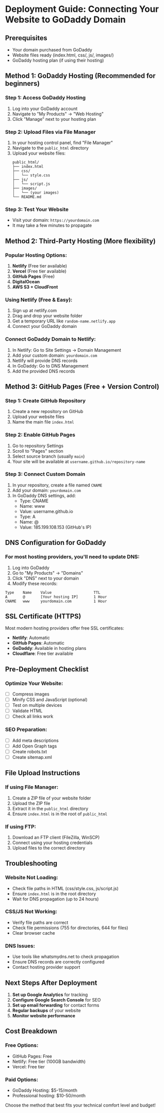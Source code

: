 # Deployment Guide: Connecting Your Website to GoDaddy Domain

## Prerequisites
- Your domain purchased from GoDaddy
- Website files ready (index.html, css/, js/, images/)
- GoDaddy hosting plan (if using their hosting)

## Method 1: GoDaddy Hosting (Recommended for beginners)

### Step 1: Access GoDaddy Hosting
1. Log into your GoDaddy account
2. Navigate to "My Products" → "Web Hosting"
3. Click "Manage" next to your hosting plan

### Step 2: Upload Files via File Manager
1. In your hosting control panel, find "File Manager"
2. Navigate to the `public_html` directory
3. Upload your website files:
   ```
   public_html/
   ├── index.html
   ├── css/
   │   └── style.css
   ├── js/
   │   └── script.js
   ├── images/
   │   └── (your images)
   └── README.md
   ```

### Step 3: Test Your Website
- Visit your domain: `https://yourdomain.com`
- It may take a few minutes to propagate

## Method 2: Third-Party Hosting (More flexibility)

### Popular Hosting Options:
1. **Netlify** (Free tier available)
2. **Vercel** (Free tier available)
3. **GitHub Pages** (Free)
4. **DigitalOcean**
5. **AWS S3 + CloudFront**

### Using Netlify (Free & Easy):
1. Sign up at netlify.com
2. Drag and drop your website folder
3. Get a temporary URL like `random-name.netlify.app`
4. Connect your GoDaddy domain

### Connect GoDaddy Domain to Netlify:
1. In Netlify: Go to Site Settings → Domain Management
2. Add your custom domain: `yourdomain.com`
3. Netlify will provide DNS records
4. In GoDaddy: Go to DNS Management
5. Add the provided DNS records

## Method 3: GitHub Pages (Free + Version Control)

### Step 1: Create GitHub Repository
1. Create a new repository on GitHub
2. Upload your website files
3. Name the main file `index.html`

### Step 2: Enable GitHub Pages
1. Go to repository Settings
2. Scroll to "Pages" section
3. Select source branch (usually `main`)
4. Your site will be available at `username.github.io/repository-name`

### Step 3: Connect Custom Domain
1. In your repository, create a file named `CNAME`
2. Add your domain: `yourdomain.com`
3. In GoDaddy DNS settings, add:
   - Type: CNAME
   - Name: www
   - Value: username.github.io
   - Type: A
   - Name: @
   - Value: 185.199.108.153 (GitHub's IP)

## DNS Configuration for GoDaddy

### For most hosting providers, you'll need to update DNS:
1. Log into GoDaddy
2. Go to "My Products" → "Domains"
3. Click "DNS" next to your domain
4. Modify these records:

```
Type    Name    Value                   TTL
A       @       [Your hosting IP]       1 Hour
CNAME   www     yourdomain.com          1 Hour
```

## SSL Certificate (HTTPS)
Most modern hosting providers offer free SSL certificates:
- **Netlify**: Automatic
- **GitHub Pages**: Automatic
- **GoDaddy**: Available in hosting plans
- **Cloudflare**: Free tier available

## Pre-Deployment Checklist

### Optimize Your Website:
- [ ] Compress images
- [ ] Minify CSS and JavaScript (optional)
- [ ] Test on multiple devices
- [ ] Validate HTML
- [ ] Check all links work

### SEO Preparation:
- [ ] Add meta descriptions
- [ ] Add Open Graph tags
- [ ] Create robots.txt
- [ ] Create sitemap.xml

## File Upload Instructions

### If using File Manager:
1. Create a ZIP file of your website folder
2. Upload the ZIP file
3. Extract it in the `public_html` directory
4. Ensure `index.html` is in the root of `public_html`

### If using FTP:
1. Download an FTP client (FileZilla, WinSCP)
2. Connect using your hosting credentials
3. Upload files to the correct directory

## Troubleshooting

### Website Not Loading:
- Check file paths in HTML (css/style.css, js/script.js)
- Ensure `index.html` is in the root directory
- Wait for DNS propagation (up to 24 hours)

### CSS/JS Not Working:
- Verify file paths are correct
- Check file permissions (755 for directories, 644 for files)
- Clear browser cache

### DNS Issues:
- Use tools like whatsmydns.net to check propagation
- Ensure DNS records are correctly configured
- Contact hosting provider support

## Next Steps After Deployment

1. **Set up Google Analytics** for tracking
2. **Configure Google Search Console** for SEO
3. **Set up email forwarding** for contact forms
4. **Regular backups** of your website
5. **Monitor website performance**

## Cost Breakdown

### Free Options:
- GitHub Pages: Free
- Netlify: Free tier (100GB bandwidth)
- Vercel: Free tier

### Paid Options:
- GoDaddy Hosting: $5-15/month
- Professional hosting: $10-50/month

Choose the method that best fits your technical comfort level and budget!
